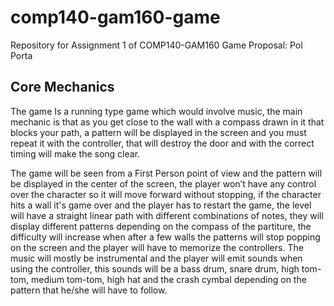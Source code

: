 # comp140-gam160-game
Repository for Assignment 1 of COMP140-GAM160
Game Proposal: Pol Porta
## Core Mechanics
The game Is a running type game which would involve music, the main mechanic is that as you get close to the wall with a compass drawn in it that blocks your path, a pattern will be displayed in the screen and you must repeat it with the controller, that will destroy the door and with the correct timing will make the song clear.

The game will be seen from a First Person point of view and the pattern will be displayed in the center of the screen, the player won’t have any control over the character so it will move forward without stopping, if the character hits a wall it's game over and the player has to restart the game, the level will have a straight linear path with different combinations of notes, they will display different patterns depending on the compass of the partiture, the difficulty will increase when after a few walls the patterns will stop popping on the screen and the player will have to memorize the controllers.
The music will mostly be instrumental and the player will emit sounds when using the controller, this sounds will be a bass drum, snare drum, high tom-tom, medium tom-tom, high hat and the crash cymbal depending on the pattern that he/she will have to follow.
